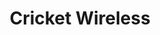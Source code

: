 ---
title: "Cricket Wireless"
url: /athens/cricket-wireless-barnett-shoals-road/
shop: mobile phone
---